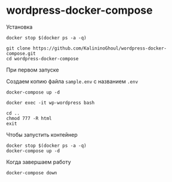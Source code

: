 # wordpress-docker-compose

Установка

```
docker stop $(docker ps -a -q)
```

```
git clone https://github.com/KalininoGhoul/wordpress-docker-compose.git
cd wordpress-docker-compose
```

При первом запуске

Создаем копию файла `sample.env` с названием `.env` 

```
docker-compose up -d
``` 

```
docker exec -it wp-wordpress bash

cd ..
chmod 777 -R html
exit
```

Чтобы запустить контейнер

```
docker stop $(docker ps -a -q)
docker-compose up -d
```

Когда завершаем работу

```
docker-compose down
```
